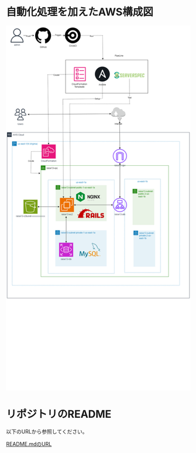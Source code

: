 # 自動化処理を加えたAWS構成図

![ブラウザ接続](./image/raise13_model.png)

# リポジトリのREADME
以下のURLから参照してください。

[README.mdのURL](./README.md)